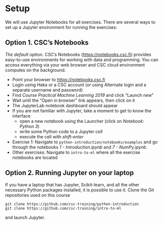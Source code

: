 
# Setup

We will use Jupyter Notebooks for all exercises. There are several ways to set up a Jupyter environment for running the exercises:

## Option 1. CSC’s Notebooks

*The default option.* CSC’s Notebooks (https://notebooks.csc.fi) provides easy-to-use environments for working with data and programming. You can access everything via your web browser and CSC cloud environment computes on the background.

* Point your browser to https://notebooks.csc.fi
* Login using Haka or a CSC account (or using Alternate login and a separate username and password) 
* Find *Course Practical Machine Learning 2019* and click “Launch new”
* Wait until the “Open in browser” link appears, then click on it
* The JupyterLab notebook dashboard should appear
* If you are not familiar with Jupyter, take a moment to get to know the interface
    * open a new notebook using the Launcher (click on *Notebook: Python 3*) 
    * write some Python code to a Jupyter *cell*
    * execute the cell with *shift-enter*
* Exercise 1: Navigate to `python-introduction/notebooks/examples` and go through the notebooks *1 - Introduction.ipynb* and *7 - NumPy.ipynb*.
* Other exercises: Navigate to `intro-to-ml` where all the exercise notebooks are located
    
## Option 2. Running Jupyter on your laptop

If you have a laptop that has Jupyter, Scikit-learn, and all the other necessary Python packages installed, it is possible to use it. Clone the Git repositories used on this course

    git clone https://github.com/csc-training/python-introduction
    git clone https://github.com/csc-training/intro-to-ml
    
and launch Jupyter.
